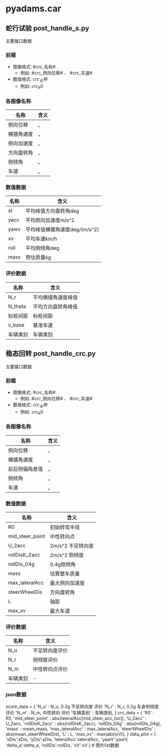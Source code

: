 # pyadams.car
## 蛇行试验 post_handle_s.py 
主要接口数据

### 前缀
+ 图像格式: #crc_名称#
    + 例如: #crc_侧向位移#  、 #crc_车速# 
+ 数值格式: $crc_名称$
    + 例如: $crc_R0$ 

### 各图像名称
|  名称              | 含义                |
|  ----              | ----              |
| 侧向位移           |  _                   | 
| 横摆角速度         |  _                | 
| 侧向加速度      | _                  | 
| 方向盘转角             |  _              | 
| 侧倾角               |  _         |
| 车速               |  _         |



### 数值数据
|  名称              | 含义                |
|  ----              | ----              |
| st   | 平均峰值方向盘转角deg           |
| yacc | 平均侧向加速度m/s^2             |
| yawv | 平均峰值横摆角速度deg/(m/s^2)   |
| xv   | 平均车速km/h                   |
| roll | 平均侧倾角deg                  |
| mass | 预估质量kg                     |


### 评价数据
|  名称              | 含义                |
|  ----              | ----              |
| N_r | 平均横摆角速度峰值 | 
| N_theta | 平均方向盘转角峰值 | 
| 标桩间距 | 标桩间距 | 
| v_base | 基准车速 | 
| 车辆类别 | 车辆类别 |



## 稳态回转 post_handle_crc.py 
主要接口数据

### 前缀
+ 图像格式: #crc_名称#
    + 例如: #crc_侧向位移#  、 #crc_车速# 
+ 数值格式: $crc_名称$
    + 例如: $crc_R0$ 

### 各图像名称
|  名称              | 含义                |
|  ----              | ----              |
| 侧向位移           |  _                   | 
| 横摆角速度         |  _                | 
| 前后侧偏角差值      | _                  | 
| 侧倾角             |  _              | 
| 车速               |  _         |



### 数值数据
|  名称              | 含义                |
|  ----              | ----              |
| R0                 | 初始转弯半径        |
| mid_steer_point    | 中性转向点         |
| U_2acc             | 2m/s^2 不足转向度   |
| rollDisK_2acc      | 2m/s^2 侧倾度      |
| rollDis_04g        | 0.4g侧倾角          |
| mass               | 估算整车质量        |
| max_lateralAcc     | 最大侧向加速度       |
| steerWheelDis      | 方向盘转角          |
| L                  | 轴距               |
| max_xv             | 最大车速            |

### 评价数据
|  名称              | 含义                |
|  ----              | ----              |
| N_u                |  不足转向度评价     |
| N_r                |  侧倾度评价         |
| N_m                |  中性转向点评价     |
| 车辆类别            |  -                 |


### json数据
score_data = {
    'N_u' : N_u,    0.2g 不足转向度 评价
    'N_r' : N_r,    0.2g 车身侧倾度 评价
    'N_m' : N_m,    中性转向 评价
    '车辆类别' : 车辆类别,
}
crc_data = {
    'R0'                : R0, 
    'mid_steer_point'   : abs(lateralAcc[mid_steer_acc_loc]),
    'U_2acc'            : U_2acc,
    'rollDisK_2acc'     : abs(rollDisK_2acc),
    'rollDis_04g'       : abs(rollDis_04g),
    'mass'              : mean_mass,
    'max_lateralAcc'    : max_lateralAcc,
    'steerWheelDis'     : abs(mean_steerWheelDis),
    'L'                 : L,
    'max_xv'            : max(abs(xV)),
    }
data_plot = {
    'xDis':xDis, 
    'yDis':yDis, 
    'lateralAcc':lateralAcc, 
    'yawV':yawV, 
    'delta_a':delta_a, 
    'rollDis':rollDis, 
    'xV':xV
    } # 图片list数据










